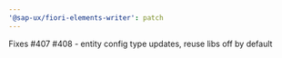 ```yaml
---
'@sap-ux/fiori-elements-writer': patch
---
```


Fixes #407 #408 - entity config type updates, reuse libs off by default
